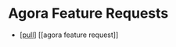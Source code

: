 # Agora Feature Requests

- [[pull]] [[agora feature request]]

[//begin]: # "Autogenerated link references for markdown compatibility"
[pull]: pull "Pull"
[//end]: # "Autogenerated link references"